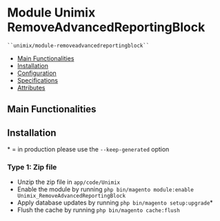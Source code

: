 # Module Unimix RemoveAdvancedReportingBlock

    ``unimix/module-removeadvancedreportingblock``

 - [Main Functionalities](#markdown-header-main-functionalities)
 - [Installation](#markdown-header-installation)
 - [Configuration](#markdown-header-configuration)
 - [Specifications](#markdown-header-specifications)
 - [Attributes](#markdown-header-attributes)


## Main Functionalities


## Installation
\* = in production please use the `--keep-generated` option

### Type 1: Zip file

 - Unzip the zip file in `app/code/Unimix`
 - Enable the module by running `php bin/magento module:enable Unimix_RemoveAdvancedReportingBlock`
 - Apply database updates by running `php bin/magento setup:upgrade`\*
 - Flush the cache by running `php bin/magento cache:flush`





